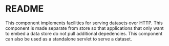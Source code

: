 # README #

This component implements facilities for serving datasets over HTTP.
This component is made separate from store so that applications that only want to embed a data store do not pull additional depedencies.
This component can also be used as a standalone servlet to serve a dataset.
